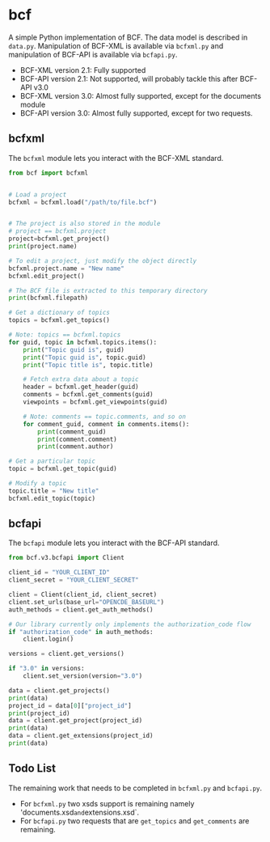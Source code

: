 # bcf

A simple Python implementation of BCF. The data model is described in `data.py`.
Manipulation of BCF-XML is available via `bcfxml.py` and manipulation of BCF-API
is available via `bcfapi.py`.

 - BCF-XML version 2.1: Fully supported
 - BCF-API version 2.1: Not supported, will probably tackle this after BCF-API v3.0
 - BCF-XML version 3.0: Almost fully supported, except for the documents module
 - BCF-API version 3.0: Almost fully supported, except for two requests.

## bcfxml

The `bcfxml` module lets you interact with the BCF-XML standard.

```python
from bcf import bcfxml


# Load a project
bcfxml = bcfxml.load("/path/to/file.bcf")


# The project is also stored in the module
# project == bcfxml.project
project=bcfxml.get_project()
print(project.name)

# To edit a project, just modify the object directly
bcfxml.project.name = "New name"
bcfxml.edit_project()

# The BCF file is extracted to this temporary directory
print(bcfxml.filepath)

# Get a dictionary of topics
topics = bcfxml.get_topics()

# Note: topics == bcfxml.topics
for guid, topic in bcfxml.topics.items():
    print("Topic guid is", guid)
    print("Topic guid is", topic.guid)
    print("Topic title is", topic.title)

    # Fetch extra data about a topic
    header = bcfxml.get_header(guid)
    comments = bcfxml.get_comments(guid)
    viewpoints = bcfxml.get_viewpoints(guid)

    # Note: comments == topic.comments, and so on
    for comment_guid, comment in comments.items():
        print(comment_guid)
        print(comment.comment)
        print(comment.author)

# Get a particular topic
topic = bcfxml.get_topic(guid)

# Modify a topic
topic.title = "New title"
bcfxml.edit_topic(topic)
```

## bcfapi

The `bcfapi` module lets you interact with the BCF-API standard.

```python
from bcf.v3.bcfapi import Client

client_id = "YOUR_CLIENT_ID"
client_secret = "YOUR_CLIENT_SECRET"

client = Client(client_id, client_secret)
client.set_urls(base_url="OPENCDE_BASEURL")
auth_methods = client.get_auth_methods()

# Our library currently only implements the authorization_code flow
if "authorization_code" in auth_methods:
    client.login()

versions = client.get_versions()

if "3.0" in versions:
    client.set_version(version="3.0")

data = client.get_projects()
print(data)
project_id = data[0]["project_id"]
print(project_id)
data = client.get_project(project_id)
print(data)
data = client.get_extensions(project_id)
print(data)
```

## Todo List 
The remaining work that needs to be completed in `bcfxml.py` and `bcfapi.py`.
  * For `bcfxml.py` two xsds support is remaining namely 'documents.xsd` and `extensions.xsd`.
  * For `bcfapi.py` two requests that are `get_topics` and `get_comments` are remaining.

